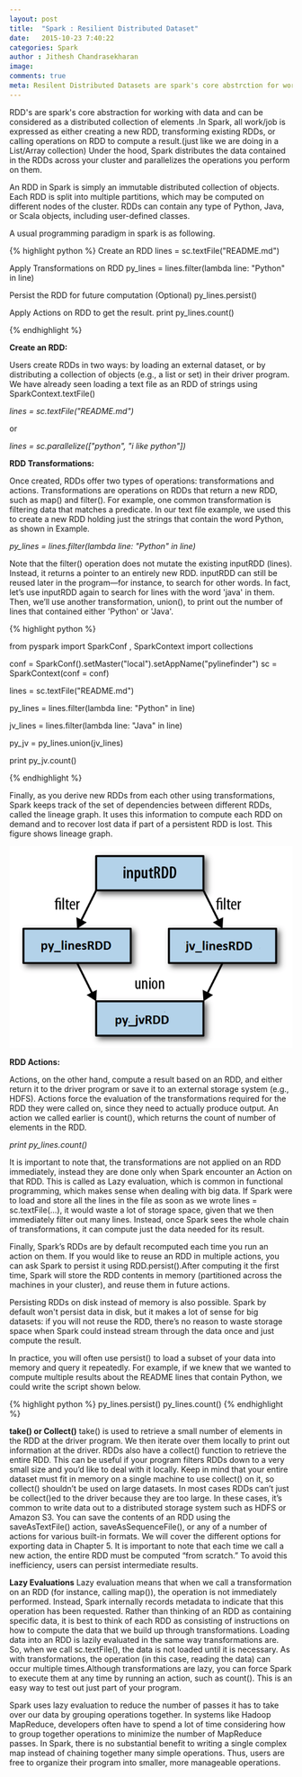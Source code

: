 ```yaml
---
layout: post
title:  "Spark : Resilient Distributed Dataset"
date:   2015-10-23 7:40:22
categories: Spark
author : Jithesh Chandrasekharan
image: 
comments: true
meta: Resilent Distributed Datasets are spark's core abstrction for working with data.
---
```


RDD's are spark's core abstraction for working with data and can be considered as a distributed collection of elements .In Spark, all work/job is expressed as either creating a new RDD, transforming existing RDDs, or calling operations on RDD to compute a result.(just like we are doing in a List/Array collection) Under the hood, Spark distributes the data contained in the RDDs across your cluster and parallelizes the operations you perform on them.

An RDD in Spark is simply an immutable distributed collection of objects. Each RDD is split into multiple partitions, which may be computed on different nodes of the cluster. RDDs can contain any type of Python, Java, or Scala objects, including user-defined classes. 

A usual programming paradigm in spark is as following.

{% highlight python %}
Create an RDD 
	lines = sc.textFile("README.md")

Apply Transformations on RDD
	py_lines = lines.filter(lambda line: "Python" in line)

Persist the RDD for future computation (Optional)
	py_lines.persist()

Apply Actions on RDD to get the result.
	print py_lines.count()

{% endhighlight %}

**Create an RDD:**

Users create RDDs in two ways: by loading an external dataset, or by distributing a collection of objects (e.g., a list or set) in their driver program. We have already seen loading a text file as an RDD of strings using SparkContext.textFile()

*lines = sc.textFile("README.md")*

or

*lines = sc.parallelize(["python", "i like python"])*


**RDD Transformations:**

Once created, RDDs offer two types of operations: transformations and actions. Transformations are operations on RDDs that return a new RDD, such as map() and filter(). For example, one common transformation is filtering data that matches a predicate. In our text file example, we used this to create a new RDD holding just the strings that contain the word Python, as shown in Example.

*py_lines = lines.filter(lambda line: "Python" in line)*

Note that the filter() operation does not mutate the existing inputRDD (lines). Instead, it returns a pointer to an entirely new RDD. inputRDD can still be reused later in the program—for instance, to search for other words. In fact, let’s use inputRDD again to search for lines with the word 'java' in them. Then, we’ll use another transformation, union(), to print out the number of lines that contained either 'Python' or 'Java'.

{% highlight python %}

from pyspark import SparkConf , SparkContext
import collections

conf = SparkConf().setMaster("local").setAppName("pylinefinder")
sc = SparkContext(conf = conf)

lines = sc.textFile("README.md")

py_lines = lines.filter(lambda line: "Python" in line)

jv_lines = lines.filter(lambda line: "Java" in line)

py_jv = py_lines.union(jv_lines)

print py_jv.count()

{% endhighlight %}

Finally, as you derive new RDDs from each other using transformations, Spark keeps track of the set of dependencies between different RDDs, called the lineage graph. It uses this information to compute each RDD on demand and to recover lost data if part of a persistent RDD is lost. This figure shows lineage graph.

![Spark Download](/img/lineage.png)

**RDD Actions:**

Actions, on the other hand, compute a result based on an RDD, and either return it to the driver program or save it to an external storage system (e.g., HDFS). Actions force the evaluation of the transformations required for the RDD they were called on, since they need to actually produce output. An action we called earlier is count(), which returns the count of number of elements in the RDD.

*print py_lines.count()*

It is important to note that, the transformations are not applied on an RDD immediately, instead they are done only when Spark encounter an Action on that RDD. This is called as Lazy evaluation, which is common in functional programming, which makes sense when dealing with big data. If Spark were to load and store all the lines in the file as soon as we wrote lines = sc.textFile(...), it would waste a lot of storage space, given that we then immediately filter out many lines. Instead, once Spark sees the whole chain of transformations, it can compute just the data needed for its result.

Finally, Spark’s RDDs are by default recomputed each time you run an action on them. If you would like to reuse an RDD in multiple actions, you can ask Spark to persist it using RDD.persist().After computing it the first time, Spark will store the RDD contents in memory (partitioned across the machines in your cluster), and reuse them in future actions.

Persisting RDDs on disk instead of memory is also possible. Spark by default won't persist data in disk, but it makes a lot of sense for big datasets: if you will not reuse the RDD, there’s no reason to waste storage space when Spark could instead stream through the data once and just compute the result.

In practice, you will often use persist() to load a subset of your data into memory and query it repeatedly. For example, if we knew that we wanted to compute multiple results about the README lines that contain Python, we could write the script shown below.

{% highlight python %}
py_lines.persist()
py_lines.count()
{% endhighlight %}

**take() or Collect()**
take() is used to retrieve a small number of elements in the RDD at the driver program. We then iterate over them locally to print out information at the driver. RDDs also have a collect() function to retrieve the entire RDD. This can be useful if your program filters RDDs down to a very small size and you’d like to deal with it locally. Keep in mind that your entire dataset must fit in memory on a single machine to use collect() on it, so collect() shouldn’t be used on large datasets.
In most cases RDDs can’t just be collect()ed to the driver because they are too large. In these cases, it’s common to write data out to a distributed storage system such as HDFS or Amazon S3. You can save the contents of an RDD using the saveAsTextFile() action, saveAsSequenceFile(), or any of a number of actions for various built-in formats. We will cover the different options for exporting data in Chapter 5.
It is important to note that each time we call a new action, the entire RDD must be computed “from scratch.” To avoid this inefficiency, users can persist intermediate results.

**Lazy Evaluations**
Lazy evaluation means that when we call a transformation on an RDD (for instance, calling map()), the operation is not immediately performed. Instead, Spark internally records metadata to indicate that this operation has been requested. Rather than thinking of an RDD as containing specific data, it is best to think of each RDD as consisting of instructions on how to compute the data that we build up through transformations. Loading data into an RDD is lazily evaluated in the same way transformations are. So, when we call sc.textFile(), the data is not loaded until it is necessary. As with transformations, the operation (in this case, reading the data) can occur multiple times.Although transformations are lazy, you can force Spark to execute them at any time by running an action, such as count(). This is an easy way to test out just part of your program.

Spark uses lazy evaluation to reduce the number of passes it has to take over our data by grouping operations together. In systems like Hadoop MapReduce, developers often have to spend a lot of time considering how to group together operations to minimize the number of MapReduce passes. In Spark, there is no substantial benefit to writing a single complex map instead of chaining together many simple operations. Thus, users are free to organize their program into smaller, more manageable operations.